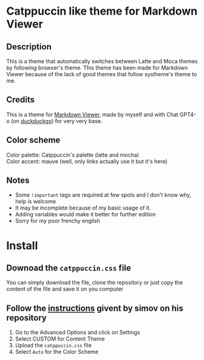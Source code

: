 # Catppuccin like theme for Markdown Viewer
## Description
This is a theme that automatically switches between Latte and Moca themes by following browser's theme. This theme has been made for Markdown Viewer because of the lack of good themes that follow systheme's theme to me.  

## Credits
This is a theme for [Markdown Viewer](https://github.com/simov/markdown-viewer), made by myself and with Chat GPT4-o (on [duckduckgo](https://duck.ai)) for very very base.

## Color scheme
Color palette: Catppuccin's palette (latte and mocha)  
Color accent: mauve (well, only links actually use it but it's here)  

## Notes 
- Some `!important` tags are required at few spots and I don't know why, help is welcome  
- It may be incomplete because of my basic usage of it.
- Adding variables would make it better for further edition
- Sorry for my poor frenchy english

# Install
## Downoad the `catppuccin.css` file
You can simply download the file, clone the repository or just copy the content of the file and save it on you computer
## Follow the [instructions](https://github.com/simov/markdown-viewer?tab=readme-ov-file#custom-theme) givent by simov on his repository
1. Go to the Advanced Options and click on Settings
2. Select CUSTOM for Content Theme
3. Upload the `catppuccin.css` file
4. Select `Auto` for the Color Scheme
